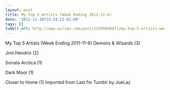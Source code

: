 ```yaml
---
layout: post
title: My Top 5 Artists (Week Ending 2011-11-6)
date: '2011-11-10T15:24:22-02:00'
tags: []
tumblr_url: http://www.uilian.com/post/12599890477/my-top-5-artists-week-ending-2011-11-6
---
```

My Top 5 Artists (Week Ending 2011-11-6)
Demons & Wizards (3) 

Jimi Hendrix (2) 

Sonata Arctica (1) 

Dark Moor (1) 

Closer to Home (1) 
Imported from Last.fm Tumblr by JoeLaz
